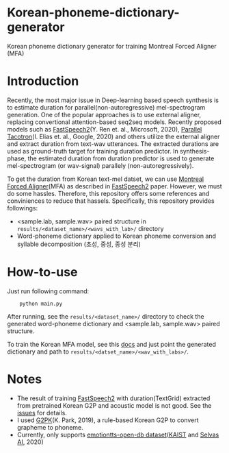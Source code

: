 # Korean-phoneme-dictionary-generator
 Korean phoneme dictionary generator for training Montreal Forced Aligner (MFA)

# Introduction

Recently, the most major issue in Deep-learning based speech synthesis is to estimate duration for parallel(non-autoregressive) mel-spectrogram generation. One of the popular approaches is to use external aligner, replacing convertional attention-based seq2seq models. Recently proposed models such as [FastSpeech2](https://arxiv.org/pdf/2006.04558.pdf)(Y. Ren et. al., Microsoft, 2020), [Parallel Tacotron](https://arxiv.org/pdf/2010.11439.pdf)(I. Elias et. al., Google, 2020) and others utilize the external aligner and extract duration from text-wav utterances. The extracted durations are used as ground-truth target for training duration predictor. In synthesis-phase, the estimated duration from duration predictor is used to generate mel-spectrogram (or wav-signal) parallely (non-autoregressively).

To get the duration from Korean text-mel datset, we can use [Montreal Forced Aligner](https://github.com/MontrealCorpusTools/Montreal-Forced-Aligner)(MFA) as described in [FastSpeech2](https://arxiv.org/pdf/2006.04558.pdf) paper. However, we must do some hassles. Therefore, this repository offers some references and conviniences to reduce that hassels. Specifically, this repository provides followings:

* <sample.lab, sample.wav> paired structure in ``results/<dataset_name>/<wavs_with_lab>/`` directory
* Word-phoneme dictionary applied to Korean phoneme conversion and syllable decomposition (초성, 중성, 종성 분리)


# How-to-use

Just run following command:
```
	python main.py
```
After running, see the ``results/<dataset_name>/`` directory to check the generated word-phoneme dictionary and <sample.lab, sample.wav> paired structure.

To train the Korean MFA model, see this [docs](https://github.com/Kyubyong/g2pK) and just point the generated dictionary and path to ``results/<datset_name>/<wav_with_labs>/``.

# Notes
* The result of training [FastSpeech2](https://arxiv.org/pdf/2006.04558.pdf) with duration(TextGrid) extracted from pretrained Korean G2P and acoustic model is not good. See the [issues](https://github.com/HGU-DLLAB/Korean-FastSpeech2-Pytorch/issues/3#issuecomment-731979268) for details.
* I used [G2PK](https://github.com/Kyubyong/g2pK)(K. Park, 2019), a rule-based Korean G2P to convert grapheme to phoneme.
* Currently, only supports [emotiontts-open-db dataset](https://github.com/emotiontts/emotiontts_open_db/tree/master/Dataset/SpeechCorpus/Emotional)([KAIST](https://www.kaist.ac.kr/kr/) and [Selvas AI](https://www.selvasai.com/), 2020)
